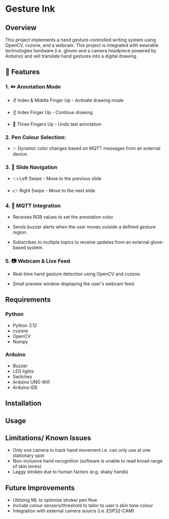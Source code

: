 # Gesture Ink
## Overview
This project implements a hand gesture-controlled writing system using OpenCV, cvzone, and a webcam. This project is integrated with wearable technologies hardware (i.e. gloves and a camera headpiece powered by Arduino) and will translate hand gestures into a digital drawing. 

## 🚀 Features 
### 1. ✏️ Annotation Mode
- ✌️ Index & Middle Finger Up - Activate drawing mode

- ☝️ Index Finger Up - Continue drawing

- 🤟 Three Fingers Up - Undo last annotation

### 2. Pen Colour Selection: 
- ✨ Dynamic color changes based on MQTT messages from an external device.
  
### 3. 🎯 Slide Navigation
- 👈 Left Swipe - Move to the previous slide

- 👉 Right Swipe - Move to the next slide

### 4. 📡 MQTT Integration
- Receives RGB values to set the annotation color.

- Sends buzzer alerts when the user moves outside a defined gesture region.

- Subscribes to multiple topics to receive updates from an external glove-based system.

### 5. 📷 Webcam & Live Feed

- Real-time hand gesture detection using OpenCV and cvzone.

- Small preview window displaying the user's webcam feed.

## Requirements 
### Python 
- Python 3.12
- cvzone
- OpenCV
- Numpy
### Arduino 
- Buzzer
- LED lights
- Switches
- Arduino UNO Wifi
- Arduino IDE

## Installation 

## Usage 

## Limitations/ Known Issues 
- Only one camera to track hand movement i.e. can only use at one stationary spot 
- Non-inclusive hand recognition (software is unable to read broad range of skin tones)
- Laggy strokes due to human factors (e.g. shaky hands) 

## Future Improvements 
- Utilizing ML to optimize stroke/ pen flow
- Include colour sensors/threshold to tailor to user's skin tone colour
- Integration with external camera source (i.e. ESP32-CAM)








 
